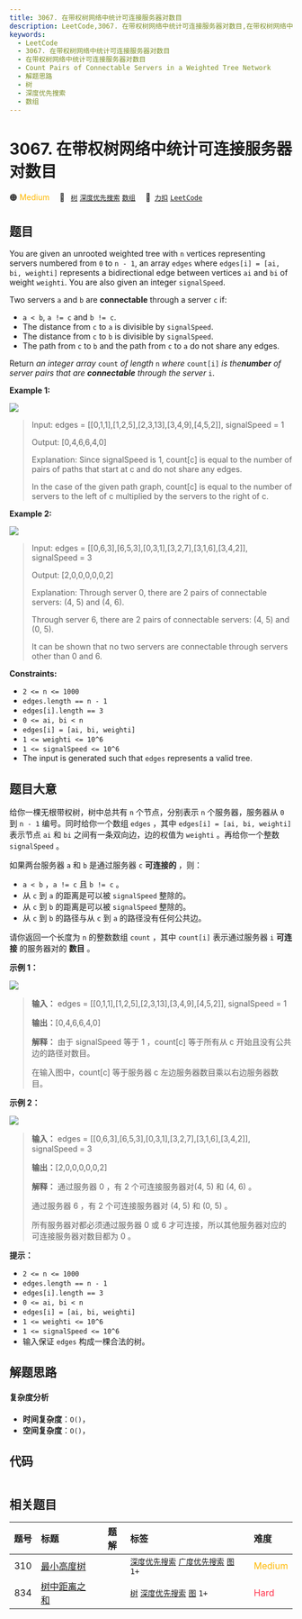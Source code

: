 ```yaml
---
title: 3067. 在带权树网络中统计可连接服务器对数目
description: LeetCode,3067. 在带权树网络中统计可连接服务器对数目,在带权树网络中统计可连接服务器对数目,Count Pairs of Connectable Servers in a Weighted Tree Network,解题思路,树,深度优先搜索,数组
keywords:
  - LeetCode
  - 3067. 在带权树网络中统计可连接服务器对数目
  - 在带权树网络中统计可连接服务器对数目
  - Count Pairs of Connectable Servers in a Weighted Tree Network
  - 解题思路
  - 树
  - 深度优先搜索
  - 数组
---
```


# 3067. 在带权树网络中统计可连接服务器对数目

🟠 <font color=#ffb800>Medium</font>&emsp; 🔖&ensp; [`树`](/tag/tree.md) [`深度优先搜索`](/tag/depth-first-search.md) [`数组`](/tag/array.md)&emsp; 🔗&ensp;[`力扣`](https://leetcode.cn/problems/count-pairs-of-connectable-servers-in-a-weighted-tree-network) [`LeetCode`](https://leetcode.com/problems/count-pairs-of-connectable-servers-in-a-weighted-tree-network)

## 题目

You are given an unrooted weighted tree with `n` vertices representing servers
numbered from `0` to `n - 1`, an array `edges` where `edges[i] = [ai, bi,
weighti]` represents a bidirectional edge between vertices `ai` and `bi` of
weight `weighti`. You are also given an integer `signalSpeed`.

Two servers `a` and `b` are **connectable** through a server `c` if:

  * `a < b`, `a != c` and `b != c`.
  * The distance from `c` to `a` is divisible by `signalSpeed`.
  * The distance from `c` to `b` is divisible by `signalSpeed`.
  * The path from `c` to `b` and the path from `c` to `a` do not share any edges.

Return _an integer array_ `count` _of length_ `n` _where_ `count[i]` _is
the**number** of server pairs that are **connectable** through_ _the server_
`i`.



**Example 1:**

![](https://assets.leetcode.com/uploads/2024/01/21/example22.png)

> Input: edges = [[0,1,1],[1,2,5],[2,3,13],[3,4,9],[4,5,2]], signalSpeed = 1
> 
> Output: [0,4,6,6,4,0]
> 
> Explanation: Since signalSpeed is 1, count[c] is equal to the number of pairs of paths that start at c and do not share any edges.
> 
> In the case of the given path graph, count[c] is equal to the number of servers to the left of c multiplied by the servers to the right of c.

**Example 2:**

![](https://assets.leetcode.com/uploads/2024/01/21/example11.png)

> Input: edges = [[0,6,3],[6,5,3],[0,3,1],[3,2,7],[3,1,6],[3,4,2]], signalSpeed = 3
> 
> Output: [2,0,0,0,0,0,2]
> 
> Explanation: Through server 0, there are 2 pairs of connectable servers: (4, 5) and (4, 6).
> 
> Through server 6, there are 2 pairs of connectable servers: (4, 5) and (0, 5).
> 
> It can be shown that no two servers are connectable through servers other than 0 and 6.

**Constraints:**

  * `2 <= n <= 1000`
  * `edges.length == n - 1`
  * `edges[i].length == 3`
  * `0 <= ai, bi < n`
  * `edges[i] = [ai, bi, weighti]`
  * `1 <= weighti <= 10^6`
  * `1 <= signalSpeed <= 10^6`
  * The input is generated such that `edges` represents a valid tree.


## 题目大意

给你一棵无根带权树，树中总共有 `n` 个节点，分别表示 `n` 个服务器，服务器从 `0` 到 `n - 1` 编号。同时给你一个数组 `edges`
，其中 `edges[i] = [ai, bi, weighti]` 表示节点 `ai` 和 `bi` 之间有一条双向边，边的权值为 `weighti`
。再给你一个整数 `signalSpeed` 。

如果两台服务器 `a` 和 `b` 是通过服务器 `c` **可连接的** ，则：

  * `a < b` ，`a != c` 且 `b != c` 。
  * 从 `c` 到 `a` 的距离是可以被 `signalSpeed` 整除的。
  * 从 `c` 到 `b` 的距离是可以被 `signalSpeed` 整除的。
  * 从 `c` 到 `b` 的路径与从 `c` 到 `a` 的路径没有任何公共边。

请你返回一个长度为 `n` 的整数数组 `count` ，其中 `count[i]` 表示通过服务器 `i` **可连接**  的服务器对的 **数目**
。



**示例 1：**

![](https://assets.leetcode.com/uploads/2024/01/21/example22.png)

> 
> 
> 
> 
> 
> **输入：** edges = [[0,1,1],[1,2,5],[2,3,13],[3,4,9],[4,5,2]], signalSpeed = 1
> 
> **输出：**[0,4,6,6,4,0]
> 
> **解释：** 由于 signalSpeed 等于 1 ，count[c] 等于所有从 c 开始且没有公共边的路径对数目。
> 
> 在输入图中，count[c] 等于服务器 c 左边服务器数目乘以右边服务器数目。
> 
> 

**示例 2：**

![](https://assets.leetcode.com/uploads/2024/01/21/example11.png)

> 
> 
> 
> 
> 
> **输入：** edges = [[0,6,3],[6,5,3],[0,3,1],[3,2,7],[3,1,6],[3,4,2]], signalSpeed = 3
> 
> **输出：**[2,0,0,0,0,0,2]
> 
> **解释：** 通过服务器 0 ，有 2 个可连接服务器对(4, 5) 和 (4, 6) 。
> 
> 通过服务器 6 ，有 2 个可连接服务器对 (4, 5) 和 (0, 5) 。
> 
> 所有服务器对都必须通过服务器 0 或 6 才可连接，所以其他服务器对应的可连接服务器对数目都为 0 。
> 
> 



**提示：**

  * `2 <= n <= 1000`
  * `edges.length == n - 1`
  * `edges[i].length == 3`
  * `0 <= ai, bi < n`
  * `edges[i] = [ai, bi, weighti]`
  * `1 <= weighti <= 10^6`
  * `1 <= signalSpeed <= 10^6`
  * 输入保证 `edges` 构成一棵合法的树。


## 解题思路

#### 复杂度分析

- **时间复杂度**：`O()`，
- **空间复杂度**：`O()`，

## 代码

```javascript

```

## 相关题目

<!-- prettier-ignore -->
| 题号 | 标题 | 题解 | 标签 | 难度 |
| :------: | :------ | :------: | :------ | :------ |
| 310 | [最小高度树](https://leetcode.com/problems/minimum-height-trees) |  |  [`深度优先搜索`](/tag/depth-first-search.md) [`广度优先搜索`](/tag/breadth-first-search.md) [`图`](/tag/graph.md) `1+` | <font color=#ffb800>Medium</font> |
| 834 | [树中距离之和](https://leetcode.com/problems/sum-of-distances-in-tree) |  |  [`树`](/tag/tree.md) [`深度优先搜索`](/tag/depth-first-search.md) [`图`](/tag/graph.md) `1+` | <font color=#ff334b>Hard</font> |